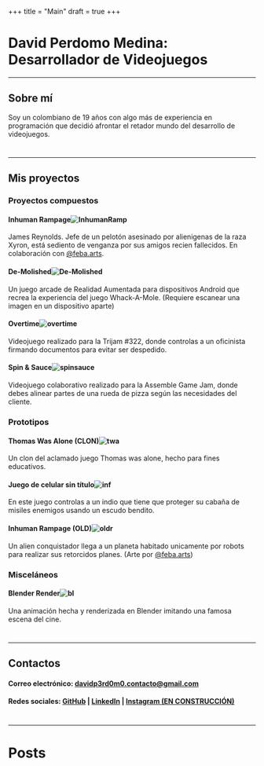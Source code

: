 +++
title = "Main"
draft = true
+++
# David Perdomo Medina: Desarrollador de Videojuegos
---------------------------
## Sobre mí
Soy un colombiano de 19 años con algo más de experiencia en programación que decidió afrontar el retador mundo del desarrollo de videojuegos.
# 
---------------------------
## Mis proyectos
### Proyectos compuestos

#### Inhuman Rampage![InhumanRamp](images/ir.png)
James Reynolds. Jefe de un pelotón asesinado por alienigenas de la raza Xyron, está sediento de venganza por sus amigos recien fallecidos. En colaboración con [@feba.arts](https://www.instagram.com/feba.arts/).

#### De-Molished![De-Molished](images/moles.png 'mole')
Un juego arcade de Realidad Aumentada para dispositivos Android que recrea la experiencia del juego Whack-A-Mole. (Requiere escanear una imagen en un dispositivo aparte)

#### Overtime![overtime](images/ot.png)
Videojuego realizado para la Trijam #322, donde controlas a un oficinista firmando documentos para evitar ser despedido.

#### Spin & Sauce![spinsauce](images/spin.png)
Videojuego colaborativo realizado para la Assemble Game Jam, donde debes alinear partes de una rueda de pizza según las necesidades del cliente.

### Prototipos
#### Thomas Was Alone (CLON)![twa](images/twa.png)
Un clon del aclamado juego Thomas was alone, hecho para fines educativos.

#### Juego de celular sin título![inf](images/ind.png)
En este juego controlas a un indio que tiene que proteger su cabaña de misiles enemigos usando un escudo bendito.

#### Inhuman Rampage (OLD)![oldr](images/oldir.png)
Un alien conquistador llega a un planeta habitado unicamente por robots para realizar sus retorcidos planes. (Arte por [@feba.arts](https://www.instagram.com/feba.arts/))

### Misceláneos
#### Blender Render![bl](images/blend.png)
Una animación hecha y renderizada en Blender imitando una famosa escena del cine.
# 
---------------------------
## Contactos
#### Correo electrónico: davidp3rd0m0.contacto@gmail.com
#### Redes sociales: [GitHub](https://github.com/MatheusXDe) | [LinkedIn](https://www.linkedin.com/in/david-perdomo-medina-video-game-developer/) | [Instagram (EN CONSTRUCCIÓN)](https://www.instagram.com/dpm_worx?igsh=a3lxdnRmNHQ0NzI2)
# 
---------------------------
# Posts